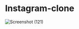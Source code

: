 # Instagram-clone
![Screenshot (121)](https://user-images.githubusercontent.com/66372055/122874155-48f82b00-d350-11eb-8f53-28f47dbd5ddb.png)
